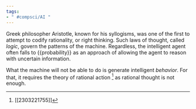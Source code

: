 ```yaml
---
tags:
- " #compsci/AI "
---
```


Greek philosopher Aristotle, known for his syllogisms, was one of the first to attempt to codify rationality, or right thinking. Such laws of thought, called *logic*, govern the patterns of the machine. Regardless, the intelligent agent often falls to {{probability}} as an approach of allowing the agent to reason with uncertain information. <!--SR:!2024-02-29,184,290-->

What the machine will not be able to do is generate intelligent *behavior*. For that, it requires the theory of rational action [^1] as rational thought is not enough.

[^1]: [[2303221755]]
